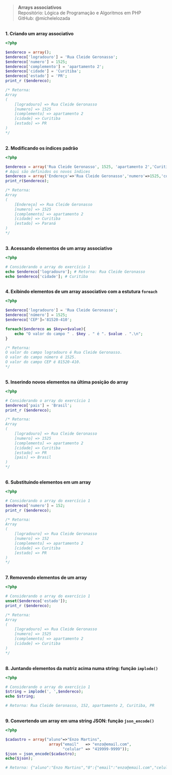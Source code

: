 > **Arrays associativos**     
> Repositório: Lógica de Programação e Algoritmos em PHP   
> GitHub: @michelelozada
&nbsp;
     
&nbsp;     
**1. Criando um array associativo**
```php  
<?php   

$endereco = array();
$endereco['logradouro'] = 'Rua Cleide Geronasso';
$endereco['numero'] = 1525;
$endereco['complemento'] = 'apartamento 2';
$endereco['cidade'] = 'Curitiba';
$endereco['estado'] = 'PR';
print_r ($endereco);

/* Retorna:
Array
(
    [logradouro] => Rua Cleide Geronasso
    [numero] => 1525
    [complemento] => apartamento 2
    [cidade] => Curitiba
    [estado] => PR
)
*/
```
&nbsp;
&nbsp;   
**2. Modificando os índices padrão**  
```php  
<?php   

$endereco = array('Rua Cleide Geronasso', 1525, 'apartamento 2','Curitiba','Paraná');
# Aqui são definidos os novos índices
$endereco = array('Endereço'=>'Rua Cleide Geronasso','numero'=>1525,'complemento'=>'apartamento 2','cidade'=>'Curitiba','estado'=>'Paraná');
print_r($endereco);

/* Retorna:
Array
(
    [Endereço] => Rua Cleide Geronasso
    [numero] => 1525
    [complemento] => apartamento 2
    [cidade] => Curitiba
    [estado] => Paraná
)
*/
```
&nbsp;
&nbsp;  
**3. Acessando elementos de um array associativo**  
```php  
<?php   

# Considerando o array do exercício 1
echo $endereco['logradouro']; # Retorna: Rua Cleide Geronasso
echo $endereco['cidade']; # Curitiba
```
&nbsp;
&nbsp;    
**4. Exibindo elementos de um array associativo com a estutura `foreach`**  
```php  
<?php   

$endereco['logradouro'] = 'Rua Cleide Geronasso';
$endereco['número'] = 1525;
$endereco['CEP']='81520-410';

foreach($endereco as $key=>$value){
    echo "O valor do campo " . $key . " é ". $value . ".\n";
}

/* Retorna:
O valor do campo logradouro é Rua Cleide Geronasso.
O valor do campo número é 1525.
O valor do campo CEP é 81520-410.
*/
```
&nbsp;
&nbsp;  
**5. Inserindo novos elementos na última posição do array**
```php  
<?php   

# Considerando o array do exercício 1
$endereco['pais'] = 'Brasil';
print_r ($endereco);

/* Retorna:
Array
(
    [logradouro] => Rua Cleide Geronasso
    [numero] => 1525
    [complemento] => apartamento 2
    [cidade] => Curitiba
    [estado] => PR
    [pais] => Brasil
)
*/
```
&nbsp;
&nbsp;    
**6. Substituindo elementos em um array**  
```php  
<?php   

# Considerando o array do exercício 1
$endereco['numero'] = 152;
print_r ($endereco);

/* Retorna:
Array
(
    [logradouro] => Rua Cleide Geronasso
    [numero] => 152
    [complemento] => apartamento 2
    [cidade] => Curitiba
    [estado] => PR
)
*/
```
&nbsp;
&nbsp;    
**7. Removendo elementos de um array**  
```php  
<?php   

# Considerando o array do exercício 1
unset($endereco['estado']);
print_r ($endereco);

/* Retorna:
Array
(
    [logradouro] => Rua Cleide Geronasso
    [numero] => 1525
    [complemento] => apartamento 2
    [cidade] => Curitiba
)
*/
```
&nbsp;
&nbsp;    
**8. Juntando elementos da matriz acima numa string: função `implode()`**  
```php  
<?php   

# Considerando o array do exercício 1
$string = implode(', ',$endereco); 
echo $string;

# Retorna: Rua Cleide Geronasso, 152, apartamento 2, Curitiba, PR
```
&nbsp;
&nbsp;    
**9. Convertendo um array em uma string JSON: função `json_encode()`**  
```php  
<?php   

$cadastro = array("aluno"=>"Enzo Martins", 
                   array("email"   => "enzo@email.com", 
                         "celular" => "419999-9999")); 
$json = json_encode($cadastro); 
echo($json); 

# Retorna: {"aluno":"Enzo Martins","0":{"email":"enzo@email.com","celular":"419999-9999"}} 
```